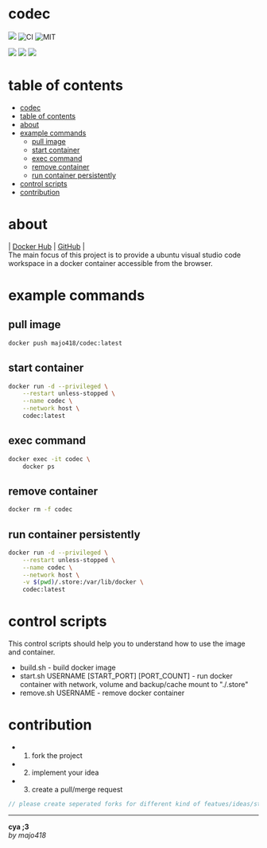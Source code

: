 # codec
[![](https://img.shields.io/docker/image-size/majo418/codec)](https://hub.docker.com/r/majo418/codec)
![CI](https://github.com/majo418/codec/workflows/Image/badge.svg)
![MIT](https://img.shields.io/badge/license-MIT-blue.svg)

![](https://img.shields.io/badge/dynamic/json?color=darkred&label=Issues&query=open_issues&suffix=x&url=https%3A%2F%2Fapi.github.com%2Frepos%2Fmajo418%2Fcodec)
![](https://img.shields.io/badge/dynamic/json?color=navy&label=Forks&query=forks&suffix=x&url=https%3A%2F%2Fapi.github.com%2Frepos%2Fmajo418%2Fcodec)
![](https://img.shields.io/badge/dynamic/json?color=green&label=Subscribers&query=subscribers_count&suffix=x&url=https%3A%2F%2Fapi.github.com%2Frepos%2Fmajo418%2Fcodec)

# table of contents
- [codec](#codec)
- [table of contents](#table-of-contents)
- [about](#about)
- [example commands](#example-commands)
  - [pull image](#pull-image)
  - [start container](#start-container)
  - [exec command](#exec-command)
  - [remove container](#remove-container)
  - [run container persistently](#run-container-persistently)
- [control scripts](#control-scripts)
- [contribution](#contribution)

# about
|
[Docker Hub](https://hub.docker.com/r/majo418/codec)
|
[GitHub](https://github.com/majo418/codec)
|  
The main focus of this project is to provide a ubuntu visual studio code workspace in a docker container accessible from the browser.

# example commands
## pull image
```sh
docker push majo418/codec:latest
```
## start container
```sh
docker run -d --privileged \
    --restart unless-stopped \
    --name codec \
    --network host \
    codec:latest
```
## exec command
```sh
docker exec -it codec \
    docker ps
```
## remove container
```sh
docker rm -f codec
```
## run container persistently
```sh
docker run -d --privileged \
    --restart unless-stopped \
    --name codec \
    --network host \
    -v $(pwd)/.store:/var/lib/docker \
    codec:latest
```

# control scripts
This control scripts should help you to understand how to use the image and container.
 - build.sh - build docker image
 - start.sh USERNAME [START_PORT] [PORT_COUNT] - run docker container with network, volume and backup/cache mount to "./.store"
 - remove.sh USERNAME - remove docker container

# contribution
 - 1. fork the project
 - 2. implement your idea
 - 3. create a pull/merge request
```ts
// please create seperated forks for different kind of featues/ideas/structure changes/implementations
```

---
**cya ;3**  
*by majo418*


